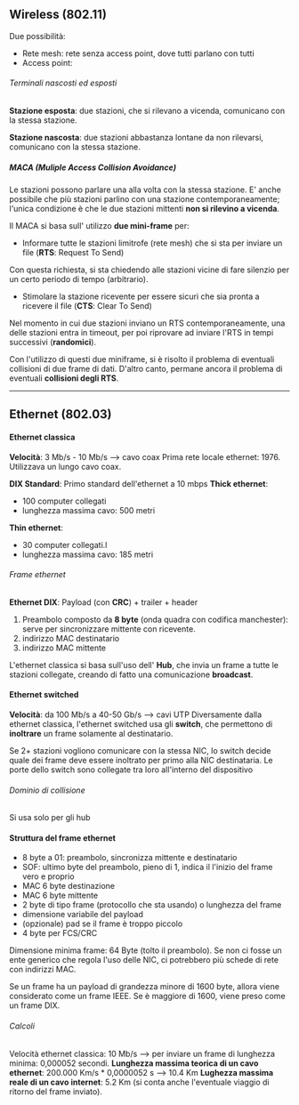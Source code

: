 ## Wireless (802.11)

Due possibilità:
- Rete mesh: rete senza access point, dove tutti parlano con tutti
- Access point: 

###### Terminali nascosti ed esposti

**Stazione esposta**: due stazioni, che si rilevano a vicenda, comunicano con la stessa stazione.

**Stazione nascosta**: due stazioni abbastanza lontane da non rilevarsi, comunicano con la stessa stazione.

##### MACA (Muliple Access Collision Avoidance)

Le stazioni possono parlare una alla volta con la stessa stazione.
E' anche possibile che più stazioni parlino con una stazione contemporaneamente; l'unica condizione è che le due stazioni mittenti **non si rilevino a vicenda**.

Il MACA si basa sull' utilizzo **due mini-frame** per:
- Informare tutte le stazioni limitrofe (rete mesh) che si sta per inviare un file (**RTS**: Request To Send)

Con questa richiesta, si sta chiedendo alle stazioni vicine di fare silenzio per un certo periodo di tempo (arbitrario).
- Stimolare la stazione ricevente per essere sicuri che sia pronta a ricevere il file (**CTS**: Clear To Send)

Nel momento in cui due stazioni inviano un RTS contemporaneamente, una delle stazioni entra in timeout, per poi riprovare ad inviare l'RTS in tempi successivi (**randomici**).

Con l'utilizzo di questi due miniframe, si è risolto il problema di eventuali collisioni di due frame di dati.
D'altro canto, permane ancora il problema di eventuali **collisioni degli RTS**.
***

## Ethernet (802.03)

#### Ethernet classica

**Velocità**: 3 Mb/s - 10 Mb/s  --> cavo coax
Prima rete locale ethernet: 1976. Utilizzava un lungo cavo coax.

**DIX Standard**: Primo standard dell'ethernet a 10 mbps 
**Thick ethernet**: 
- 100 computer collegati
- lunghezza massima cavo: 500 metri

**Thin ethernet**: 
- 30 computer collegati.l
- lunghezza massima cavo: 185 metri

###### Frame ethernet
**Ethernet DIX**:  Payload (con **CRC**) + trailer + header
1.  Preambolo composto da **8 byte** (onda quadra con codifica manchester): serve per sincronizzare mittente con ricevente.
2. indirizzo MAC destinatario
3. indirizzo MAC mittente

L'ethernet classica si basa sull'uso dell' **Hub**, che invia un frame a tutte le stazioni collegate, creando di fatto una comunicazione **broadcast**.

#### Ethernet switched

**Velocità**: da 100 Mb/s a 40-50 Gb/s --> cavi UTP
Diversamente dalla ethernet classica, l'ethernet switched usa gli **switch**, che permettono di **inoltrare** un frame solamente al destinatario.

Se 2+ stazioni vogliono comunicare con la stessa NIC, lo switch decide quale dei frame deve essere inoltrato per primo alla NIC destinataria.
Le porte dello switch sono collegate tra loro all'interno del dispositivo

###### Dominio di collisione
Si usa solo per gli hub



#### Struttura del frame ethernet

- 8 byte a 01: preambolo, sincronizza mittente e destinatario
- SOF: ultimo byte del preambolo, pieno di 1, indica il l'inizio del frame vero e proprio
- MAC 6 byte destinazione
- MAC 6 byte mittente
- 2 byte di tipo frame (protocollo che sta usando) o lunghezza del frame
- dimensione variabile del payload
- (opzionale) pad se il frame è troppo piccolo
- 4 byte per FCS/CRC

Dimensione minima frame: 64 Byte (tolto il preambolo).
Se non ci fosse un ente generico che regola l'uso delle NIC, ci potrebbero più schede di rete con indirizzi MAC.

Se un frame ha un payload di grandezza minore di 1600 byte, allora viene considerato come un frame IEEE.
Se è maggiore di 1600, viene preso come un frame DIX.

###### Calcoli
Velocità ethernet classica: 10 Mb/s --> per inviare un frame di lunghezza minima: 0,000052 secondi.
**Lunghezza massima teorica  di un cavo ethernet**: 200.000 Km/s * 0,0000052 s --> 10.4 Km
**Lughezza massima reale di un cavo internet**: 5.2 Km (si conta anche l'eventuale viaggio di ritorno del frame inviato).














